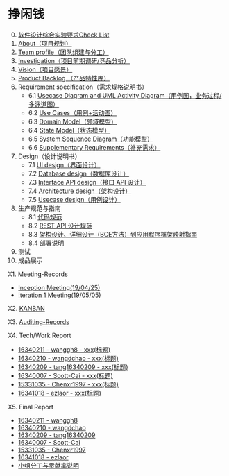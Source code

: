# 挣闲钱


0. [软件设计综合实验要求Check List](project/check_list.md)
1. [About（项目规划）](project/about.md)
2. [Team profile（团队组建与分工）](project/team_profile.md)
3. [Investigation（项目前期调研/竞品分析）](project/investigation.md)
4. [Vision（项目愿景）](project/vision.md)
5. [Product Backlog （产品特性库）](project/product_baccklog.md)
6. Requirement specification（需求规格说明书）
    - 6.1 [ Usecase Diagram and UML Activity Diagram（用例图，业务过程/多泳道图）](Requirement/Usecase_Diagram.md)
    - 6.2 [Use Cases（用例+活动图）](Requirement/Use_Cases.md)
    - 6.3 [Domain Model（领域模型）](Requirement/Domain_Model.md)
    - 6.4 [State Model（状态模型）](Requirement/State_Model.md)
    - 6.5 [System Sequence Diagram（功能模型）](Requirement/System_Sequence_Diagram.md)
    - 6.6 [Supplementary Requirements（补充需求）](Requirement/Supplementary_Requirements.md)
7. Design（设计说明书）
    - 7.1 [UI design（界面设计）](design/UI.md)
    - 7.2 [Database design（数据库设计）](design/Database.md)
    - 7.3 [Interface API design（接口 API 设计）](design/API.md)
    - 7.4 [Architecture design（架构设计）](design/Architecture.md)
    - 7.5 [Usecase design（用例设计）](design/Usecase.md)
8. 生产规范与指南
    - 8.1 [代码规范](specification/code_style.md)
    - 8.2 [REST API 设计规范](specification/API_specification.md)
    - 8.3 [架构设计、详细设计（BCE方法）到应用程序框架映射指南](specification/BCE.md)
    - 8.4 [部署说明](specification/deploy.md)
9. 测试
10. 成品展示



X1. Meeting-Records  
  - [Inception Meeting(19/04/25)](project/meeting0.md)
  - [Iteration 1 Meeting(19/05/05)](project/meeting1.md)

X2. [KANBAN](https://github.com/orgs/sysu-change/projects)  

X3. [Auditing-Records](record_documents/auditing_records.md)

X4. Tech/Work Report  
  -  [16340211 - wanggh8 - xxx(标题)](record_documents/16340211_tech1.md)
  - [16340210 - wangdchao - xxx(标题)](record_documents/16340210_tech1.md)
  - [16340209 - tang16340209 - xxx(标题)](record_documents/16340209_tech1.md)
  - [16340007 - Scott-Cai - xxx(标题)](record_documents/16340007_tech1.md)
  - [15331035 - Chenxr1997 - xxx(标题)](record_documents/15331035_tech1.md)
  - [16341018 - ezlaor - xxx(标题)](record_documents/16341018_tech1.md)

X5. Final Report  
  - [16340211 - wanggh8](record_documents/16340211.md)
  - [16340210 - wangdchao](record_documents/16340210.md)
  - [16340209 - tang16340209](record_documents/16340209.md)
  - [16340007 - Scott-Cai](record_documents/16340007.md)
  - [15331035 - Chenxr1997](record_documents/15331035.md)
  - [16341018 - ezlaor](record_documents/16341018.md)
  - [小组分工与贡献率说明](record_documents/contribution.md)

